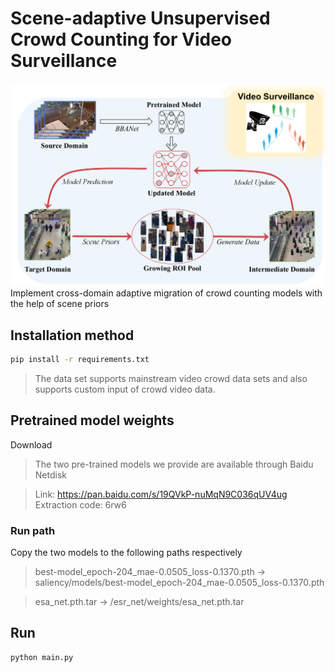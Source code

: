 # Scene-adaptive Unsupervised Crowd Counting for Video Surveillance 


![image-20240509105906087.png](teaser%2Fimage-20240509105906087.png)
Implement cross-domain adaptive migration of crowd counting models with the help of scene priors


## Installation method

```sh
pip install -r requirements.txt
```

>The data set supports mainstream video crowd data sets and also supports custom input of crowd video data.



## Pretrained model weights

Download
>The two pre-trained models we provide are available through Baidu Netdisk

>Link: https://pan.baidu.com/s/19QVkP-nuMqN9C036qUV4ug 
>Extraction code: 6rw6


### Run path
Copy the two models to the following paths respectively

>best-model_epoch-204_mae-0.0505_loss-0.1370.pth -> saliency/models/best-model_epoch-204_mae-0.0505_loss-0.1370.pth

>esa_net.pth.tar -> /esr_net/weights/esa_net.pth.tar



## Run

```sh
python main.py
```

